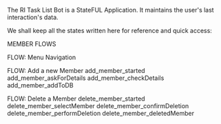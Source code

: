 The RI Task List Bot is a StateFUL Application.
It maintains the user's last interaction's data.

We shall keep all the states written here for reference and quick access:

MEMBER FLOWS

FLOW: Menu Navigation


FLOW: Add a new Member
add_member_started
add_member_askForDetails
add_member_checkDetails
add_member_addToDB

FLOW: Delete a Member
delete_member_started
delete_member_selectMember
delete_member_confirmDeletion
delete_member_performDeletion
delete_member_deletedMember

